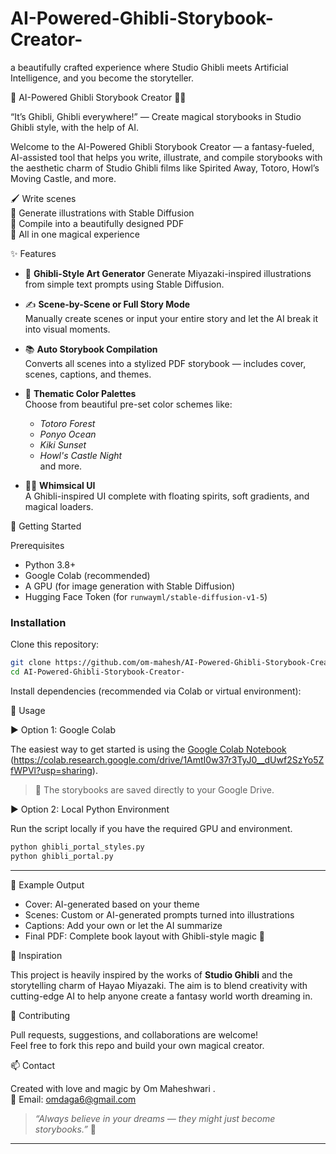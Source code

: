 # AI-Powered-Ghibli-Storybook-Creator-
 a beautifully crafted experience where Studio Ghibli meets Artificial Intelligence, and you become the storyteller.
 
🌸 AI-Powered Ghibli Storybook Creator 🏯✨

 “It’s Ghibli, Ghibli everywhere!” — Create magical storybooks in Studio Ghibli style, with the help of AI.

Welcome to the AI-Powered Ghibli Storybook Creator — a fantasy-fueled, AI-assisted tool that helps you write, illustrate, and compile storybooks with the aesthetic charm of Studio Ghibli films like Spirited Away, Totoro, Howl’s Moving Castle, and more.

🖌️ Write scenes  
🎨 Generate illustrations with Stable Diffusion  
📖 Compile into a beautifully designed PDF  
🌟 All in one magical experience


✨ Features

- 🎨 **Ghibli-Style Art Generator**
  Generate Miyazaki-inspired illustrations from simple text prompts using Stable Diffusion.

- ✍️ **Scene-by-Scene or Full Story Mode**  
  Manually create scenes or input your entire story and let the AI break it into visual moments.

- 📚 **Auto Storybook Compilation**  
  Converts all scenes into a stylized PDF storybook — includes cover, scenes, captions, and themes.

- 🌈 **Thematic Color Palettes**  
  Choose from beautiful pre-set color schemes like:
  - *Totoro Forest*
  - *Ponyo Ocean*
  - *Kiki Sunset*
  - *Howl's Castle Night*  
  and more.

- 🧙‍♀️ **Whimsical UI**  
  A Ghibli-inspired UI complete with floating spirits, soft gradients, and magical loaders.


🚀 Getting Started

 Prerequisites

- Python 3.8+
- Google Colab (recommended)
- A GPU (for image generation with Stable Diffusion)
- Hugging Face Token (for `runwayml/stable-diffusion-v1-5`)

### Installation

Clone this repository:

```bash
git clone https://github.com/om-mahesh/AI-Powered-Ghibli-Storybook-Creator-
cd AI-Powered-Ghibli-Storybook-Creator-
```

Install dependencies (recommended via Colab or virtual environment):

🧾 Usage

▶️ Option 1: Google Colab

The easiest way to get started is using the [Google Colab Notebook](#) (https://colab.research.google.com/drive/1AmtI0w37r3TyJ0__dUwf2SzYo5ZfWPVl?usp=sharing).

> 📂 The storybooks are saved directly to your Google Drive.
 
 ▶️ Option 2: Local Python Environment

Run the script locally if you have the required GPU and environment.

```bash
python ghibli_portal_styles.py
python ghibli_portal.py
```

---
 📘 Example Output

- Cover: AI-generated based on your theme
- Scenes: Custom or AI-generated prompts turned into illustrations
- Captions: Add your own or let the AI summarize
- Final PDF: Complete book layout with Ghibli-style magic 🌸



 🌌 Inspiration

This project is heavily inspired by the works of **Studio Ghibli** and the storytelling charm of Hayao Miyazaki. The aim is to blend creativity with cutting-edge AI to help anyone create a fantasy world worth dreaming in.

🙌 Contributing

Pull requests, suggestions, and collaborations are welcome!  
Feel free to fork this repo and build your own magical creator.

 📫 Contact

Created with love and magic by Om Maheshwari .  
📧 Email: omdaga6@gmail.com  



> *“Always believe in your dreams — they might just become storybooks.”* 🌙


---
